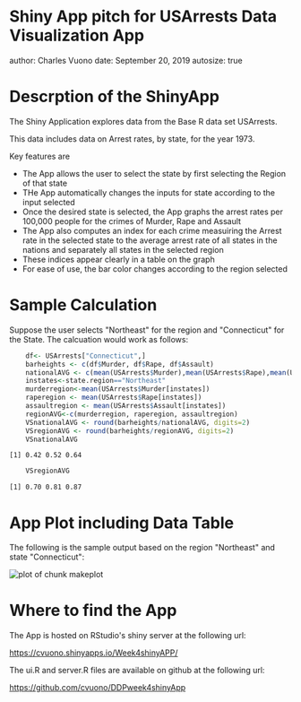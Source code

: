 Shiny App pitch for USArrests Data Visualization App
========================================================
author: Charles Vuono
date: September 20, 2019
autosize: true

Descrption of the ShinyApp
========================================================

The Shiny Application explores data from the Base R data set USArrests. 

This data includes data on Arrest rates, by state, for the year 1973.

Key features are

- The App allows the user to select the state by first selecting the Region of that state
- THe App automatically changes the inputs for state according to the input selected
- Once the desired state is selected, the App graphs the arrest rates per 100,000 people for the crimes of Murder, Rape and Assault
- The App also computes an index for each crime measuiring the Arrest rate in the selected state to the average arrest rate of all states in the nations and separately all states in the selected region
- These indices appear clearly in a table on the graph
- For ease of use, the bar color changes according to the region selected

Sample Calculation
========================================================

Suppose the user selects "Northeast" for the region and "Connecticut" for the State. The calcuation would work as follows:


```r
    df<- USArrests["Connecticut",]
    barheights <- c(df$Murder, df$Rape, df$Assault)
    nationalAVG <- c(mean(USArrests$Murder),mean(USArrests$Rape),mean(USArrests$Assault))
    instates<-state.region=="Northeast"
    murderregion<-mean(USArrests$Murder[instates])
    raperegion <- mean(USArrests$Rape[instates])
    assaultregion <- mean(USArrests$Assault[instates])
    regionAVG<-c(murderregion, raperegion, assaultregion)
    VSnationalAVG <- round(barheights/nationalAVG, digits=2)
    VSregionAVG <- round(barheights/regionAVG, digits=2)
    VSnationalAVG
```

```
[1] 0.42 0.52 0.64
```

```r
    VSregionAVG
```

```
[1] 0.70 0.81 0.87
```

App Plot including Data Table
========================================================

The following is the sample output based on the region "Northeast" and state "Connecticut":


<img src="ShinyAPPpitch-figure/makeplot-1.png" title="plot of chunk makeplot" alt="plot of chunk makeplot" style="display: block; margin: auto;" />

Where to find the App
========================================================

The App is hosted on RStudio's shiny server at the following url:

https://cvuono.shinyapps.io/Week4shinyAPP/

The ui.R and server.R files are available on github at the following url:

https://github.com/cvuono/DDPweek4shinyApp
